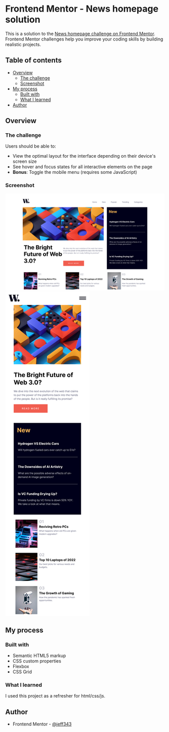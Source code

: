 # Frontend Mentor - News homepage solution

This is a solution to the [News homepage challenge on Frontend Mentor](https://www.frontendmentor.io/challenges/news-homepage-H6SWTa1MFl). Frontend Mentor challenges help you improve your coding skills by building realistic projects. 

## Table of contents

- [Overview](#overview)
  - [The challenge](#the-challenge)
  - [Screenshot](#screenshot)
- [My process](#my-process)
  - [Built with](#built-with)
  - [What I learned](#what-i-learned)
- [Author](#author)


## Overview

### The challenge

Users should be able to:

- View the optimal layout for the interface depending on their device's screen size
- See hover and focus states for all interactive elements on the page
- **Bonus**: Toggle the mobile menu (requires some JavaScript)

### Screenshot


![Desktop Screenshot](./assets/screenshots/desktop-screenshot.png)
![Mobile Screenshot](./assets/screenshots/mobile-screenshot.png)


## My process

### Built with

- Semantic HTML5 markup
- CSS custom properties
- Flexbox
- CSS Grid


### What I learned

I used this project as a refresher for html/css/js. 


## Author

- Frontend Mentor - [@jeff343](https://www.frontendmentor.io/profile/jeff343)

